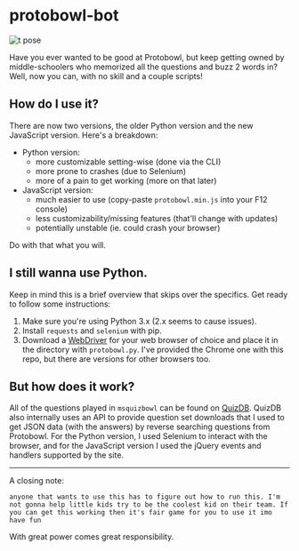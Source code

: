 # protobowl-bot

![t pose](http://i.imgur.com/4ZTiJU4.jpg)

Have you ever wanted to be good at Protobowl, but keep getting owned by middle-schoolers who memorized all the questions and buzz 2 words in? Well, now you can, with no skill and a couple scripts!

## How do I use it?
There are now two versions, the older Python version and the new JavaScript version. Here's a breakdown:
* Python version:
    * more customizable setting-wise (done via the CLI)
    * more prone to crashes (due to Selenium)
    * more of a pain to get working (more on that later)
* JavaScript version:
    * much easier to use (copy-paste `protobowl.min.js` into your F12 console)
    * less customizability/missing features (that'll change with updates)
    * potentially unstable (ie. could crash your browser)

Do with that what you will.

## I still wanna use Python.

Keep in mind this is a brief overview that skips over the specifics. Get ready to follow some instructions:
1. Make sure you're using Python 3.x (2.x seems to cause issues).
2. Install `requests` and `selenium` with pip.
3. Download a [WebDriver](https://www.seleniumhq.org/download/) for your web browser of choice and place it in the directory with `protobowl.py`. I've provided the Chrome one with this repo, but there are versions for other browsers too.

## But how does it work?
All of the questions played in `msquizbowl` can be found on [QuizDB](https://www.quizdb.org). QuizDB also internally uses an API to provide question set downloads that I used to get JSON data (with the answers) by reverse searching questions from Protobowl. For the Python version, I used Selenium to interact with the browser, and for the JavaScript version I used the jQuery events and handlers supported by the site.

---
A closing note:
```
anyone that wants to use this has to figure out how to run this. I'm not gonna help little kids try to be the coolest kid on their team. If you can get this working then it's fair game for you to use it imo have fun
```

With great power comes great responsibility.
